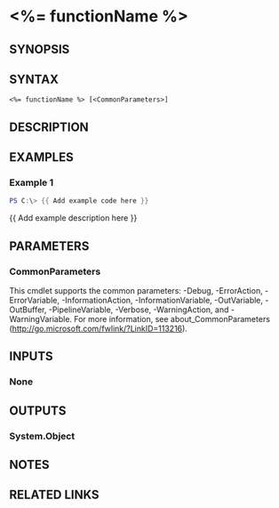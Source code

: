 <!-- #include "./common/header.md" -->

# <%= functionName %>

## SYNOPSIS
<!-- #include "./Synopsis/<%= functionName %>.md" -->

## SYNTAX

```
<%= functionName %> [<CommonParameters>]
```

## DESCRIPTION
<!-- #include "./Synopsis/<%= functionName %>.md" -->

## EXAMPLES

### Example 1
```powershell
PS C:\> {{ Add example code here }}
```

{{ Add example description here }}

## PARAMETERS

### CommonParameters
This cmdlet supports the common parameters: -Debug, -ErrorAction, -ErrorVariable, -InformationAction, -InformationVariable, -OutVariable, -OutBuffer, -PipelineVariable, -Verbose, -WarningAction, and -WarningVariable.
For more information, see about_CommonParameters (http://go.microsoft.com/fwlink/?LinkID=113216).

## INPUTS

### None

## OUTPUTS

### System.Object

## NOTES

## RELATED LINKS